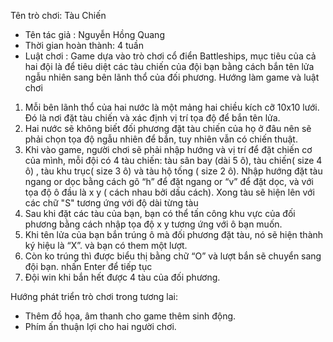 Tên trò chơi: Tàu Chiến
- Tên tác giả : Nguyễn Hồng Quang
- Thời gian hoàn thành: 4 tuần
- Luật chơi :
 Game dựa vào trò chơi cổ điển Battleships, mục tiêu của cả hai đội là để tiêu diệt các tàu chiến của đội bạn
 bằng cách bắn tên lửa ngẫu nhiên sang bên lãnh thổ của đối phương.
Hướng làm game và luật chơi
1.	Mỗi bên lãnh thổ của hai nước là một mảng hai chiều kích cỡ 10x10 lưới. 
	Đó là nơi đặt tàu chiến và xác định vị trí tọa độ để bắn tên lửa.
2.	Hai nước sẽ không biết đối phương đặt tàu chiến của họ ở đâu nên sẽ phải chọn tọa độ ngẫu nhiên để bắn,
	tuy nhiên vẫn có chiến thuật.
3.	Khi vào game, người chơi sẽ phải nhập hướng và vị trí để đặt chiến cơ của mình, mỗi đội có 4 tàu chiến: 
	tàu sân bay (dài 5 ô), tàu chiến( size 4 ô) , tàu khu trục( size 3 ô) và tàu hộ tống ( size 2 ô).
	Nhập hướng đặt tàu ngang or dọc bằng cách gõ “h” để đặt ngang  or “v” để  đặt  dọc, 
	và với tọa độ ô đầu là x y ( cách nhau bởi dấu cách).
	Xong tàu sẽ hiện lên với các chữ "S" tương ứng với độ dài từng tàu
4.	Sau khi đặt các tàu của bạn, bạn có thể tấn công khu vực của đối phương bằng cách nhập tọa độ x y tương ứng 
	với ô bạn muốn.
5.	Khi tên lửa của bạn bắn trúng ô mà đối phương đặt tàu, nó sẽ hiện thành ký hiệu là “X”. và bạn có them một lượt.
6.	Còn ko trúng thì được biểu thị bằng chữ “O” và lượt bắn sẽ chuyển sang đội bạn. nhấn Enter để tiếp tục
7.	Đội win khi bắn hết được 4 tàu của đối phương.

Hướng phát triển trò chơi trong tương lai:
 - Thêm đồ họa, âm thanh cho game thêm sinh động.
 - Phím ấn thuận lợi cho hai người chơi.
